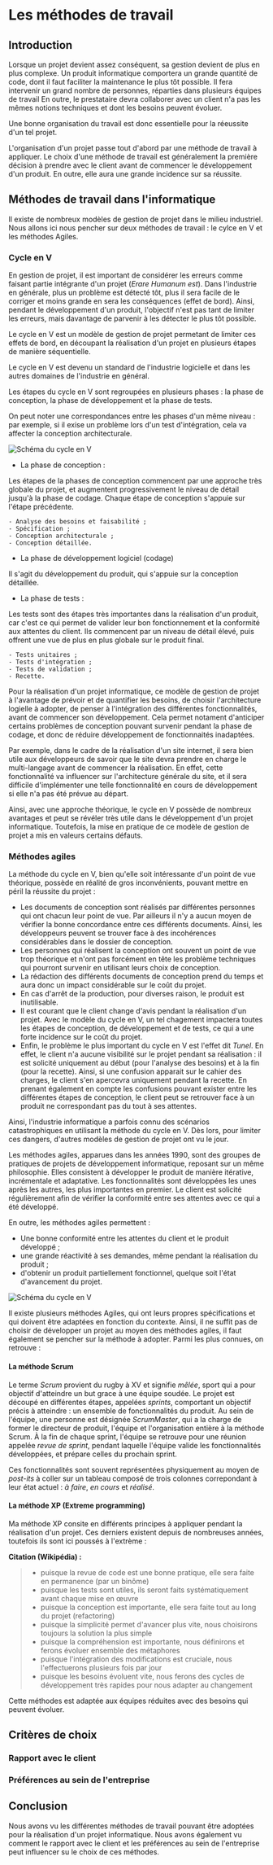 Les méthodes de travail
=======================

Introduction
------------

Lorsque un projet devient assez conséquent, sa gestion devient de plus en plus complexe. Un produit informatique comportera un grande quantité de code, dont il faut faciliter la maintenance le plus tôt possible. Il fera intervenir un grand nombre de personnes, réparties dans plusieurs équipes de travail
En outre, le prestataire devra collaborer avec un client n'a pas les mêmes notions techniques et dont les besoins peuvent évoluer.

Une bonne organisation du travail est donc essentielle pour la réeussite d'un tel projet.

L'organisation d'un projet passe tout d'abord par une méthode de travail à appliquer. Le choix d'une méthode de travail est généralement la première décision à prendre avec le client avant de commencer le développement d'un produit. En outre, elle aura une grande incidence sur sa réussite.

Méthodes de travail dans l'informatique
---------------------------------------

Il existe de nombreux modèles de gestion de projet dans le milieu industriel. Nous allons ici nous pencher sur deux méthodes de travail : le cylce en V et les méthodes Agiles.

### Cycle en V ###

En gestion de projet, il est important de considérer les erreurs comme faisant partie intégrante d'un projet (*Erare Humanum est*). Dans l'industrie en générale, plus un problème est détecté tôt, plus il sera facile de le corriger et moins grande en sera les conséquences (effet de bord). Ainsi, pendant le développement d'un produit, l'objectif n'est pas tant de limiter les erreurs, mais davantage de parvenir à les détecter le plus tôt possible.

Le cycle en V est un modèle de gestion de projet permetant de limiter ces effets de bord, en découpant la réalisation d'un projet en plusieurs étapes de manière séquentielle.

Le cycle en V est devenu un standard de l'industrie logicielle et dans les autres domaines de l'industrie en général.

Les étapes du cycle en V sont regroupées en plusieurs phases : la phase de conception, la phase de développement et la phase de tests.

On peut noter une correspondances entre les phases d'un même niveau : par exemple, si il exise un problème lors d'un test d'intégration, cela va affecter la conception architecturale.

![Schéma du cycle en V](/img/cycle_en_v.png)

- La phase de conception :

Les étapes de la phases de conception commencent par une approche très globale du projet, et augmentent progressivement le niveau de détail jusqu'à la phase de codage. Chaque étape de conception s'appuie sur l'étape précédente.

	- Analyse des besoins et faisabilité ;
	- Spécification ;
	- Conception architecturale ;
	- Conception détaillée.

- La phase de développement logiciel (codage)

Il s'agit du développement du produit, qui s'appuie sur la conception détaillée.

- La phase de tests :

Les tests sont des étapes très importantes dans la réalisation d'un produit, car c'est ce qui permet de valider leur bon fonctionnement et la conformité aux attentes du client. Ils commencent par un niveau de détail élevé, puis offrent une vue de plus en plus globale sur le produit final.

	- Tests unitaires ;
	- Tests d'intégration ;
	- Tests de validation ;
	- Recette.

Pour la réalisation d'un projet informatique, ce modèle de gestion de projet à l'avantage de prévoir et de quantifier les besoins, de choisir l'architecture logielle à adopter, de penser à l'intégration des différentes fonctionnalités, avant de commencer son développement. Cela permet notament d'anticiper certains problèmes de conception pouvant survenir pendant la phase de codage, et donc de réduire développement de fonctionnaités inadaptées.

Par exemple, dans le cadre de la réalisation d'un site internet, il sera bien utile aux développeurs de savoir que le site devra prendre en charge le multi-langage avant de commencer la réalisation. En effet, cette fonctionnalité va influencer sur l'architecture générale du site, et il sera difficile d'implémenter une telle fonctionnalité en cours de développement si elle n'a pas été prévue au départ.

Ainsi, avec une approche théorique, le cycle en V possède de nombreux avantages et peut se révéler très utile dans le développement d'un projet informatique. Toutefois, la mise en pratique de ce modèle de gestion de projet a mis en valeurs certains défauts.

### Méthodes agiles ###

La méthode du cycle en V, bien qu'elle soit intéressante d'un point de vue théorique, possède en réalité de gros inconvénients, pouvant mettre en péril la réussite du projet :

- Les documents de conception sont réalisés par différentes personnes qui ont chacun leur point de vue. Par ailleurs il n'y a aucun moyen de vérifier la bonne concordance entre ces différents documents. Ainsi, les développeurs peuvent se trouver face à des incohérences considérables dans le dossier de conception.
- Les personnes qui réalisent la conception ont souvent un point de vue trop théorique et n'ont pas forcément en tête les problème techniques qui pourront survenir en utilisant leurs choix de conception.
- La rédaction des différents documents de conception prend du temps et aura donc un impact considérable sur le coût du projet.
- En cas d'arrêt de la production, pour diverses raison, le produit est inutilisable.
- Il est courant que le client change d'avis pendant la réalisation d'un projet. Avec le modèle du cycle en V, un tel chagement impactera toutes les étapes de conception, de développement et de tests, ce qui a une forte incidence sur le coût du projet.
- Enfin, le problème le plus important du cycle en V est l'effet dit *Tunel*. En effet, le client n'a aucune visibilité sur le projet pendant sa réalisation : il est solicité uniquement au début (pour l'analyse des besoins) et à la fin (pour la recette). Ainsi, si une confusion apparait sur le cahier des charges, le client s'en apercevra uniquement pendant la recette. En prenant également en compte les confusions pouvant exister entre les différentes étapes de conception, le client peut se retrouver face à un produit ne correspondant pas du tout à ses attentes.

Ainsi, l'industrie informatique a parfois connu des scénarios catastrophiques en utilisant la méthode du cycle en V. Dès lors, pour limiter ces dangers, d'autres modèles de gestion de projet ont vu le jour.

Les méthodes agiles, apparues dans les années 1990, sont des groupes de pratiques de projets de développement informatique, reposant sur un même philosophie.
Elles consistent à développer le produit de manière itérative, incrémentale et adaptative. Les fonctionnalités sont développées les unes après les autres, les plus importantes en premier. Le client est solicité régulièrement afin de vérifier la conformité entre ses attentes avec ce qui a été développé.

En outre, les méthodes agiles permettent :

- Une bonne conformité entre les attentes du client et le produit développé ;
- une grande réactivité à ses demandes, même pendant la réalisation du produit ;
- d'obtenir un produit partiellement fonctionnel, quelque soit l'état d'avancement du projet.

![Schéma du cycle en V](/img/cycle_en_v.png)

Il existe plusieurs méthodes Agiles, qui ont leurs propres spécifications et qui doivent être adaptées en fonction du contexte. Ainsi, il ne suffit pas de choisir de développer un projet au moyen des méthodes agiles, il faut également se pencher sur la méthode à adopter. Parmi les plus connues, on retrouve :

#### La méthode Scrum ####

Le terme *Scrum* provient du rugby à XV et signifie *mêlée*, sport qui a pour objectif d'atteindre un but grace à une équipe soudée.
Le projet est découpé en différentes étapes, appelées *sprints*, comportant un objectif précis à atteindre : un ensemble de fonctionnalités du produit.
Au sein de l'équipe, une personne est désignée *ScrumMaster*, qui a la charge de former le directeur de produit, l'équipe et l'organisation entière à la méthode Scrum. À la fin de chaque sprint, l'équipe se retrouve pour une réunion appelée *revue de sprint*, pendant laquelle l'équipe valide les fonctionnalités développées, et prépare celles du prochain sprint.

Ces fonctionnalités sont souvent représentées physiquement au moyen de *post-its* à coller sur un tableau composé de trois colonnes correpondant à leur état actuel : *à faire*, *en cours* et *réalisé*.

#### La méthode XP (Extreme programming) ####

Ma méthode XP consite en différents principes à appliquer pendant la réalisation d'un projet. Ces derniers existent depuis de nombreuses années, toutefois ils sont ici poussés à l'extrème :

**Citation (Wikipédia) :**
> - puisque la revue de code est une bonne pratique, elle sera faite en permanence (par un binôme)
> - puisque les tests sont utiles, ils seront faits systématiquement avant chaque mise en œuvre
> - puisque la conception est importante, elle sera faite tout au long du projet (refactoring)
> - puisque la simplicité permet d'avancer plus vite, nous choisirons toujours la solution la plus simple
> - puisque la compréhension est importante, nous définirons et ferons évoluer ensemble des métaphores
> - puisque l'intégration des modifications est cruciale, nous l'effectuerons plusieurs fois par jour
> - puisque les besoins évoluent vite, nous ferons des cycles de développement très rapides pour nous adapter au changement

Cette méthodes est adaptée aux équipes réduites avec des besoins qui peuvent évoluer.

Critères de choix
-----------------

### Rapport avec le client ###


### Préférences au sein de l'entreprise ###


Conclusion
--------

Nous avons vu les différentes méthodes de travail pouvant être adoptées pour la réalisation d'un projet informatique. Nous avons également vu comment le rapport avec le client et les préférences au sein de l'entreprise peut influencer su le choix de ces méthodes.

